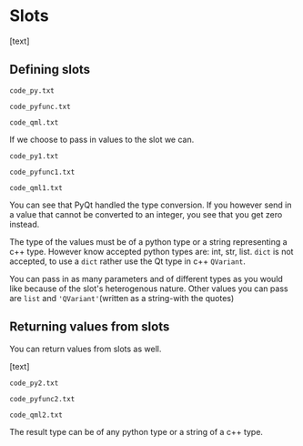 # Slots

[text]

## Defining slots

`code_py.txt`

`code_pyfunc.txt`

`code_qml.txt`

If we choose to pass in values to the slot we can.

`code_py1.txt`

`code_pyfunc1.txt`

`code_qml1.txt`

You can see that PyQt handled the type conversion. If you however send in a value that cannot be converted to an integer, you see that you get zero instead.

The type of the values must be of a python type or a string representing a c++ type. However know accepted python types are: int, str, list. `dict` is not accepted, to use a `dict` rather use the Qt type in c++ `QVariant`.

You can pass in as many parameters and of different types as you would like because of the slot's heterogenous nature. Other values you can pass are `list` and `'QVariant'`(written as a string-with the quotes)

## Returning values from slots

You can return values from slots as well.

[text]

`code_py2.txt`

`code_pyfunc2.txt`

`code_qml2.txt`

The result type can be of any python type or a string of a c++ type.


